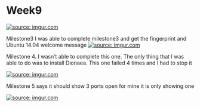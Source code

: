 # Week9
<a href="https://imgur.com/S1Lp8O1"><img src="https://i.imgur.com/S1Lp8O1.gif" title="source: imgur.com" /></a>

Milestone3 
I was able to complete milestone3 and get the fingerprint and Ubuntu 14.04 welcome message
<a href="https://imgur.com/8kdoiaQ"><img src="https://i.imgur.com/8kdoiaQ.png" title="source: imgur.com" /></a>
 
Milestone 4. I wasn’t able to complete this one. The only thing that I was able to do was to install Dionaea.
This one failed 4 times and I had to stop it 

 <a href="https://imgur.com/eNJbibt"><img src="https://i.imgur.com/eNJbibt.png" title="source: imgur.com" /></a>



Milestone 5 says it should show 3 ports open for mine it is only showing one

<a href="https://imgur.com/HhyNJzr"><img src="https://i.imgur.com/HhyNJzr.png" title="source: imgur.com" /></a>
